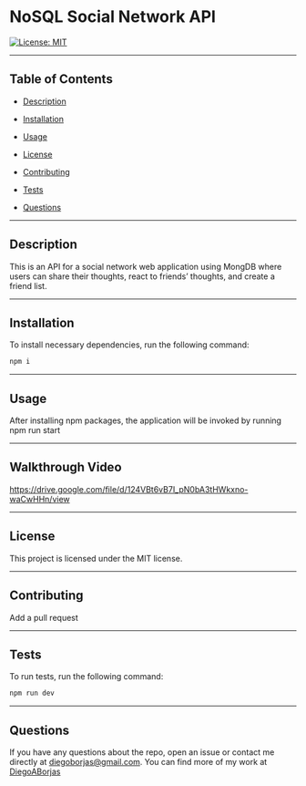 
  # NoSQL Social Network API

  [![License: MIT](https://img.shields.io/badge/License-MIT-yellow.svg)](https://opensource.org/licenses/MIT)

  ---

## Table of Contents

  * [Description](#description)

  * [Installation](#installation)
  
  * [Usage](#usage)

  * [License](#license)

  * [Contributing](#contributing)

  * [Tests](#tests)

  * [Questions](#questions)

  ---

  ## Description
  This is an API for a social network web application using MongDB where users can share their thoughts, react to friends’ thoughts, and create a friend list.

  ---

  ## Installation

  To install necessary dependencies, run the following command:
  ```md
  npm i
  ```
  ---

  ## Usage
  After installing npm packages, the application will be invoked by running npm run start

  ---

  ## Walkthrough Video

  https://drive.google.com/file/d/124VBt6vB7I_pN0bA3tHWkxno-waCwHHn/view

  ---

  ## License
  This project is licensed under the MIT license.

  ---

  ## Contributing
  Add a pull request

  ---

  ## Tests
  To run tests, run the following command:
  ```md
  npm run dev
  ```
  ---

  ## Questions
  If you have any questions about the repo, open an issue or contact me directly at diegoborjas@gmail.com. You can find more
  of my work at [DiegoABorjas](https://github.com/DiegoABorjas)

